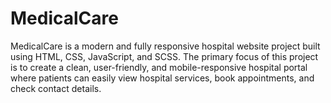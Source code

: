 # MedicalCare
MedicalCare is a modern and fully responsive hospital website project built using HTML, CSS, JavaScript, and SCSS. The primary focus of this project is to create a clean, user-friendly, and mobile-responsive hospital portal where patients can easily view hospital services, book appointments, and check contact details.